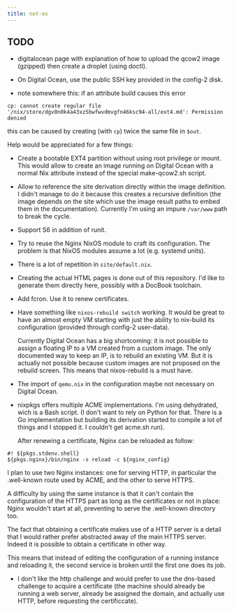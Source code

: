 ```yaml
---
title: not-os
---
```


## TODO

- digitalocean page with explanation of how to upload the qcow2 image (gzipped)
  then create a droplet (using doctl).

- On Digital Ocean, use the public SSH key provided in the config-2 disk.

- note somewhere this: if an attribute build causes this error

```
cp: cannot create regular file '/nix/store/dgv0n0k4a43xz5bwfwvdmvgfn46ksc94-all/ext4.md': Permission denied
```

  this can be caused by creating (with `cp`) twice the same file in `$out`.


Help would be appreciated for a few things:

- Create a bootable EXT4 partition without using root privilege or mount.
  This would allow to create an image running on Digital Ocean with a normal
Nix attribute instead of the special make-qcow2.sh script.

- Allow to reference the site derivation directly within the image definition.
  I didn't manage to do it because this creates a recursive definition (the
image depends on the site which use the image result paths to embed them in the
documentation). Currently I'm using an impure `/var/www` path to break the
cycle.

- Support S6 in addition of runit.

- Try to reuse the Nginx NixOS module to craft its configuration. The problem
  is that NixOS modules assume a lot (e.g. systemd units).

- There is a lot of repetition in `site/default.nix`.

- Creating the actual HTML pages is done out of this repository. I'd like to
  generate them directly here, possibly with a DocBook toolchain.

- Add fcron. Use it to renew certificates.

- Have something like `nixos-rebuild switch` working. It would be great to have
  an almost empty VM starting with just the ability to nix-build its
  configuration (provided through config-2 user-data).

  Currently Digital Ocean has a big shortcoming: it is not possible to assign a
  floating IP to a VM created from a custom image. The only documented way to
  keep an IP, is to rebuild an existing VM. But it is actually not possible
  because custom images are not proposed on the rebuild screen. This means that
  nixos-rebuild is a must have.

- The import of `qemu.nix` in the configuration maybe not necessary on Digital
  Ocean.

- nixpkgs offers multiple ACME implementations. I'm using dehydrated, wich is a
  Bash script. (I don't want to rely on Python for that. There is a Go
  implementation but building its derivation started to compile a lot of things
  and I stopped it. I couldn't get acme.sh run).

  After renewing a certificate, Nginx can be reloaded as follow:

```
#! ${pkgs.stdenv.shell}
${pkgs.nginx}/bin/nginx -s reload -c ${nginx_config}
```

  I plan to use two Nginx instances: one for serving HTTP, in particular the
  .well-known route used by ACME, and the other to serve HTTPS.

  A difficulty by using the same instance is that it can't contain the
  configuration of the HTTPS part as long as the certificates or not in place:
  Nginx wouldn't start at all, preventing to serve the .well-known directory too.

  The fact that obtaining a certificate makes use of a HTTP server is a detail
  that I would rather prefer abstracted away of the main HTTPS server.
  Indeed it is possible to obtain a certificate in other way.

  This means that instead of editing the configuration of a running instance
  and reloading it, the second service is broken until the first one does its
  job.

- I don't like the http challenge and would prefer to use the dns-based
  challenge to acquire a certificate (the machine should already be running a
  web server, already be assigned the domain, and actually use HTTP, before
  requesting the certificcate).
